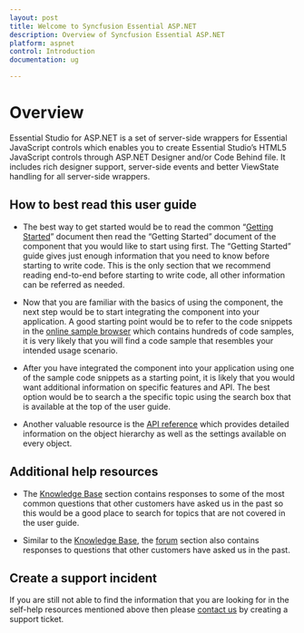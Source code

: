 ```yaml
---
layout: post
title: Welcome to Syncfusion Essential ASP.NET
description: Overview of Syncfusion Essential ASP.NET
platform: aspnet
control: Introduction
documentation: ug

---
```

# Overview

Essential Studio for ASP.NET is a set of server-side wrappers for Essential JavaScript controls which enables you to create Essential Studio’s HTML5 JavaScript controls through ASP.NET Designer and/or Code Behind file. It includes rich designer support, server-side events and better ViewState handling for all server-side wrappers. 

## How to best read this user guide

* The best way to get started would be to read the common “[Getting Started](#Getting_Started)” document then read the “Getting Started” document of the component that you would like to start using first. The “Getting Started” guide gives just enough information that you need to know before starting to write code. This is the only section that we recommend reading end-to-end before starting to write code, all other information can be referred as needed.

* Now that you are familiar with the basics of using the component, the next step would be to start integrating the component into your application. A good starting point would be to refer to the code snippets in the [online sample browser](http://asp.syncfusion.com/demos/web/#) which contains hundreds of code samples, it is very likely that you will find a code sample that resembles your intended usage scenario.

* After you have integrated the component into your application using one of the sample code snippets as a starting point, it is likely that you would want additional information on specific features and API. The best option would be to search a the specific topic using the search box that is available at the top of the user guide.

* Another valuable resource is the [API reference](http://help.syncfusion.com/js/api#) which provides detailed information on the object hierarchy as well as the settings available on every object.

## Additional help resources

* The [Knowledge Base](http://www.syncfusion.com/kb/aspnet#) section contains responses to some of the most common questions that other customers have asked us in the past so this would be a good place to search for topics that are not covered in the user guide.

* Similar to the [Knowledge Base](http://www.syncfusion.com/kb/aspnet#), the [forum](http://www.syncfusion.com/forums/aspnet#) section also contains responses to questions that other customers have asked us in the past.

## Create a support incident


If you are still not able to find the information that you are looking for in the self-help resources mentioned above then please [contact us](http://www.syncfusion.com/support/#) by creating a support ticket.
